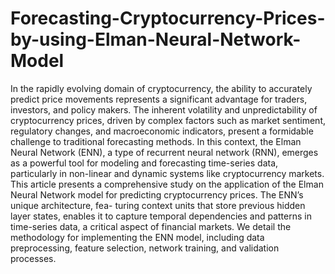 # Forecasting-Cryptocurrency-Prices-by-using-Elman-Neural-Network-Model

In the rapidly evolving domain of cryptocurrency, the ability to accurately predict price movements represents a significant advantage for traders, investors, and policy makers. The inherent volatility and unpredictability of cryptocurrency prices, driven by complex factors such as market sentiment, regulatory changes, and macroeconomic indicators, present a formidable challenge to traditional forecasting methods. In this context, the Elman Neural Network (ENN), a type of recurrent neural network (RNN), emerges as a powerful tool for modeling and forecasting time-series data, particularly in non-linear and dynamic systems like cryptocurrency markets.
This article presents a comprehensive study on the application of the Elman Neural Network model for predicting cryptocurrency prices. The ENN’s unique architecture, fea- turing context units that store previous hidden layer states, enables it to capture temporal dependencies and patterns in time-series data, a critical aspect of financial markets. We detail the methodology for implementing the ENN model, including data preprocessing, feature selection, network training, and validation processes.
